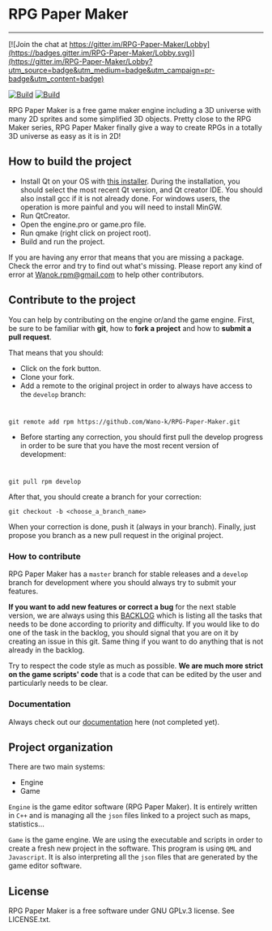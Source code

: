 # RPG Paper Maker
--------------

[![Join the chat at https://gitter.im/RPG-Paper-Maker/Lobby](https://badges.gitter.im/RPG-Paper-Maker/Lobby.svg)](https://gitter.im/RPG-Paper-Maker/Lobby?utm_source=badge&utm_medium=badge&utm_campaign=pr-badge&utm_content=badge)

[![Build](https://travis-ci.org/Wano-k/RPG-Paper-Maker.svg?branch=develop)](https://travis-ci.org/Wano-k/RPG-Paper-Maker)
[![Build](https://ci.appveyor.com/api/projects/status/iee74loc36pu1r0t?svg=true)](https://ci.appveyor.com/project/Wano-k/rpg-paper-maker)

RPG Paper Maker is a free game maker engine including a 3D universe with many 2D sprites and some simplified 3D objects. Pretty close to the RPG Maker series, RPG Paper Maker finally give a way to create RPGs in a totally 3D universe as easy as it is in 2D!

## How to build the project

* Install Qt on your OS with 
[this installer](https://www.qt.io/download-open-source/#section-2). During the installation, you should select the most recent Qt version, and Qt creator IDE. You should also install gcc if it is not already done. For windows users, the operation is more painful and you will need to install MinGW.
* Run QtCreator.
* Open the engine.pro or game.pro file.
* Run qmake (right click on project root).
* Build and run the project.

If you are having any error that means that you are missing a package. Check the error and try to find out what's missing. Please report any kind of error at Wanok.rpm@gmail.com to help other contributors.

## Contribute to the project

You can help by contributing on the engine or/and the game engine. First, be sure to be familiar with **git**, how to **fork a project** and how to **submit a pull request**.

That means that you should:

* Click on the fork button.
* Clone your fork.
* Add a remote to the original project in order to always have access to the `develop` branch:

#

    git remote add rpm https://github.com/Wano-k/RPG-Paper-Maker.git

* Before starting any correction, you should first pull the develop progress in order to be sure that you have the most recent version of development:

#

    git pull rpm develop

After that, you should create a branch for your correction:
    
    git checkout -b <choose_a_branch_name>

When your correction is done, push it (always in your branch). Finally, just propose you branch as a new pull request in the original project.

### How to contribute
RPG Paper Maker has a `master` branch for stable releases and a `develop` branch for development where you should always try to submit your features.

**If you want to add new features or correct a bug** for the next stable version, we are always using this [BACKLOG](https://docs.google.com/spreadsheets/d/1_gKiMl5pXQjj8QwfN6QEIDqjRJ4e77AgtEafzPKTzQs/edit?usp=sharing) which is listing all the tasks that needs to be done according to priority and difficulty. If you would like to do one of the task in the backlog, you should signal that you are on it by creating an issue in this git. Same thing if you want to do anything that is not already in the backlog.

Try to respect the code style as much as possible. **We are much more strict on the game scripts' code** that is a code that can be edited by the user and particularly needs to be clear.

### Documentation
Always check out our [documentation](http://rpgpapermaker.gq/index.php/documentation) here (not completed yet).

## Project organization
There are two main systems:

* Engine
* Game

`Engine` is the game editor software (RPG Paper Maker). It is entirely written in `C++` and is managing all the `json` files linked to a project such as maps, statistics...

`Game` is the game engine. We are using the executable and scripts in order to create a fresh new project in the software. This program is using `QML` and `Javascript`. It is also interpreting all the `json` files that are generated by the game editor software.

## License

RPG Paper Maker is a free software under GNU GPLv.3 license. See LICENSE.txt.